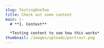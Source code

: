```yaml
---
slug: TestingOneTwo
title: Check out some content
main: |-
  # **1. Context** 

  *Testing content to see how this works*
thumbnail: /images/uploads/portrait.png
---
```

